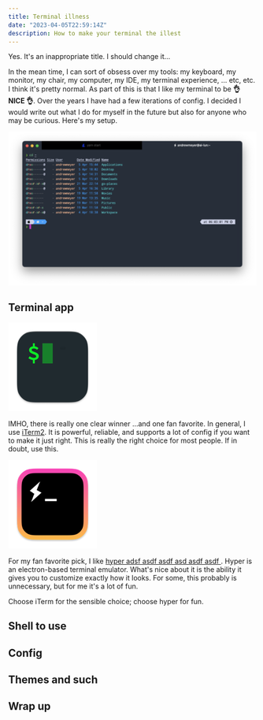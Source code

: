 ```yaml
---
title: Terminal illness
date: "2023-04-05T22:59:14Z"
description: How to make your terminal the illest
---
```


Yes. It's an inappropriate title. I should change it...

In the mean time, I can sort of obsess over my tools: my keyboard, my monitor, my chair, my computer, my IDE, my terminal experience, ... etc, etc. I think it's pretty normal. As part of this is that I like my terminal to be **👌 NICE 👌**. Over the years I have had a few iterations of config. I decided I would write out what I do for myself in the future but also for anyone who may be curious. Here's my setup.

![Current Terminal](./terminal-1.png)

## Terminal app

![iTerm](./iterm-app-icon.png)

IMHO, there is really one clear winner ...and one fan favorite. In general, I use [iTerm2](https://iterm2.com/). It is powerful, reliable, and supports a lot of config if you want to make it just right. This is really the right choice for most people. If in doubt, use this.

![hyper](./hyper-app-icon.png)

For my fan favorite pick, I like [hyper adsf asdf asdf asd asdf asdf ](https://hyper.is/). Hyper is an electron-based terminal emulator. What's nice about it is the ability it gives you to customize exactly how it looks. For some, this probably is unnecessary, but for me it's a lot of fun.

Choose iTerm for the sensible choice; choose hyper for fun.

## Shell to use

## Config

## Themes and such

## Wrap up